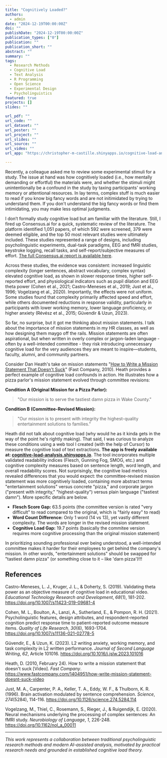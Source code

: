 ```yaml
---
title: "Cognitively Loaded?"
authors:
  - admin
date: "2024-12-19T00:00:00Z"
doi: ""
publishDate: "2024-12-19T00:00:00Z"
publication_types: ["0"]
publication: ""
publication_short: ""
abstract: ""
summary: ""
tags:
  - Research Methods
  - Cognitive Load
  - Text Analysis
  - R Programming
  - Open Science
  - Experimental Design
  - Psycholinguistics
featured: true
projects: []
slides: ""

url_pdf: ""
url_code: ""
url_dataset: ""
url_poster: ""
url_project: ""
url_slides: ""
url_source: ""
url_video: ""
url_app: "https://christopher-m-castille.shinyapps.io/cognitive-load-analysis/"

---
```


Recently, a colleague asked me to review some experimental stimuli for a study. The issue at hand was how cognitively loaded (i.e., how mentally demanding or effortful) the materials were, and whether the stimuli might unintentionally be a confound in the study by taxing participants’ working memory or attentional resources. In lay terms, complex stuff is much easier to read if you know big fancy words and are not initimidated by trying to understand them. If you don't understand the big fancy words or find them intimidating, you may make less optimal judgments.

I don’t formally study cognitive load but am familiar with the literature. Still, I fired up Consensus.ai for a quick, systematic review of the literature. The platform identified 1,051 papers, of which 592 were screened, 379 were deemed eligible, and the top 50 most relevant studies were ultimately included. These studies represented a range of designs, including psycholinguistic experiments, dual-task paradigms, EEG and fMRI studies, keystroke logging, recall tasks, and self-report/subjective measures of effort. [The full Consensus.ai report is available here](/uploads/Consensus%20Report.pdf).

Across these studies, the evidence was consistent: increased linguistic complexity (longer sentences, abstract vocabulary, complex syntax) elevated cognitive load, as shown in slower response times, higher self-reported effort, and physiological indicators such as pupil dilation and EEG theta power (Cohen et al., 2021; Castro-Meneses et al., 2019; Just et al., 1996; Vogelzang et al., 2020). Importantly, the effects were not uniform. Some studies found that complexity primarily affected speed and effort, while others documented reductions in response validity, particularly in participants with lower working memory, lower language proficiency, or higher anxiety (Révész et al., 2015; Güvendir & Uzun, 2023).

So far, no surprise, but it got me thinking about mission statements. I talk about the importance of mission statements in my HR classes, as well as how designing them maygo off the rails. Mission statements are often aspirational, but when written in overly complex or jargon-laden language - often by a well-intended committee - they risk introducing unnecessary cognitive load for the very audiences they are meant to inspire—students, faculty, alumni, and community partners.

Consider Dan Heath's take on mission statements "[How to Write a Mission Statement That Doesn't Suck](https://www.fastcompany.com/1404951/how-write-mission-statement-doesnt-suck-video)" (Fast Company, 2010). Heath provides a perfect example of cognitive load confounds in action. He illustrates how a pizza parlor's mission statement evolved through committee revisions:

**Condition A (Original Mission for a Pizza Parlor):**  
> "Our mission is to serve the tastiest damn pizza in Wake County."

**Condition B (Committee-Revised Mission):**
> "Our mission is to present with integrity the highest-quality entertainment solutions to families."

Heath did not talk about cognitive load (why would he as it kinda gets in the way of the point he's rightly making). That said, I was curious to analyze these conditions using a web tool I created (with the help of Cursor) to measure the cognitive load of text extractions. **The app is freely available at: [cognitive-load-analysis.shinyapps.io](https://christopher-m-castille.shinyapps.io/cognitive-load-analysis/)**. The tool incorporates multiple validated readability indices (Flesch, Gunning Fog, SMOG, etc.) and cognitive complexity measures based on sentence length, word length, and overall readability scores. Not surprisingly, the cognitive load metrics revealed differences that you would expect: the committee-revised mission statement was more cognitively loaded, containing more abstract terms "entertainment solutions" versus concrete "pizza," and corporate jargon ("present with integrity," "highest-quality") versus plain language ("tastiest damn"). More specific details are below. 

- **Flesch Score Gap:** 63.5 points (the committee version is rated "very difficult" to read compared to the original, which is "fairly easy" to read)
- **Word Count Difference:** Only 1 word (14 vs 13), yet vastly different complexity. The words are longer in the revised mission statement.
- **Cognitive Load Gap:** 19.7 points (basically the commitee version requires more cognitive processing than the original mission statement)

In prioritizing sounding professional over being understood, a well-intended committee makes it harder for their employees to get behind the company's mission. In other words, "entertainment solutions" should be swapped for "tastiest damn pizza" (or something close to it – like 'darn pizza')!!!

## References

Castro-Meneses, L. J., Kruger, J. L., & Doherty, S. (2019). Validating theta power as an objective measure of cognitive load in educational video. *Educational Technology Research and Development*, *68*(1), 181-202. https://doi.org/10.1007/s11423-019-09681-4

Cohen, M. L., Boulton, A., Lanzi, A., Sutherland, E., & Pompon, R. H. (2021). Psycholinguistic features, design attributes, and respondent-reported cognition predict response time to patient-reported outcome measure items. *Quality of Life Research*, *30*(6), 1693-1704. https://doi.org/10.1007/s11136-021-02778-5

Güvendir, E., & Uzun, K. (2023). L2 writing anxiety, working memory, and task complexity in L2 written performance. *Journal of Second Language Writing*, *62*, Article 101016. https://doi.org/10.1016/j.jslw.2023.101016

Heath, D. (2010, February 24). How to write a mission statement that doesn't suck [Video]. *Fast Company*. https://www.fastcompany.com/1404951/how-write-mission-statement-doesnt-suck-video

Just, M. A., Carpenter, P. A., Keller, T. A., Eddy, W. F., & Thulborn, K. R. (1996). Brain activation modulated by sentence comprehension. *Science*, *274*(5284), 114-116. https://doi.org/10.1126/science.274.5284.114

Vogelzang, M., Thiel, C., Rosemann, S., Rieger, J., & Ruigendijk, E. (2020). Neural mechanisms underlying the processing of complex sentences: An fMRI study. *Neurobiology of Language*, *1*, 226-248. https://doi.org/10.1162/nol_a_00011

---

*This work represents a collaboration between traditional psycholinguistic research methods and modern AI-assisted analysis, motivated by practical research needs and grounded in established cognitive load theory.*
